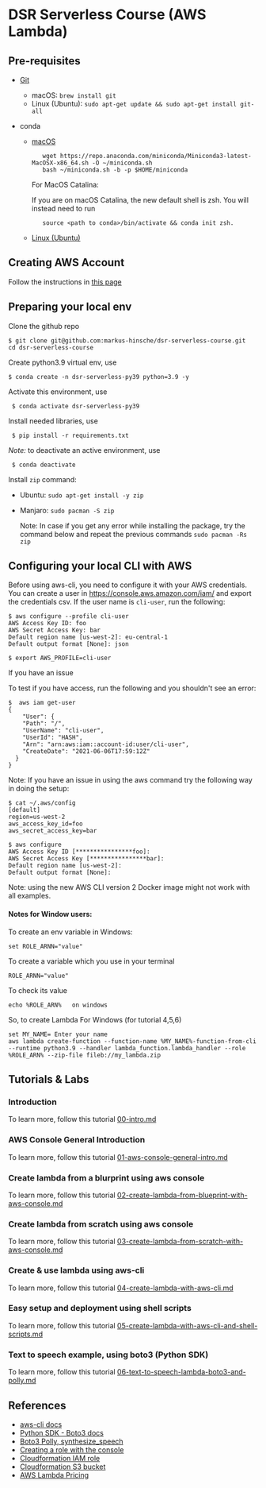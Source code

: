 # DSR Serverless Course (AWS Lambda)

## Pre-requisites

- [Git](https://github.com/git-guides/install-git)
  - macOS: `brew install git`
  - Linux (Ubuntu): `sudo apt-get update && sudo apt-get install git-all`
- conda

  - [macOS](https://docs.conda.io/projects/conda/en/latest/user-guide/install/macos.html#)

           wget https://repo.anaconda.com/miniconda/Miniconda3-latest-MacOSX-x86_64.sh -O ~/miniconda.sh
           bash ~/miniconda.sh -b -p $HOME/miniconda

    For MacOS Catalina:

    If you are on macOS Catalina, the new default shell is zsh. You will instead need to run

           source <path to conda>/bin/activate && conda init zsh.

  - [Linux (Ubuntu)](https://docs.anaconda.com/anaconda/install/linux/)

## Creating AWS Account

Follow the instructions in [this page](https://aws.amazon.com/premiumsupport/knowledge-center/create-and-activate-aws-account/)

## Preparing your local env

Clone the github repo

    $ git clone git@github.com:markus-hinsche/dsr-serverless-course.git
    cd dsr-serverless-course

Create python3.9 virtual env, use

    $ conda create -n dsr-serverless-py39 python=3.9 -y

Activate this environment, use

     $ conda activate dsr-serverless-py39

Install needed libraries, use

     $ pip install -r requirements.txt

_Note:_ to deactivate an active environment, use

     $ conda deactivate

Install `zip` command:

- Ubuntu: `sudo apt-get install -y zip`
- Manjaro: `sudo pacman -S zip`

  Note: In case if you get any error while installing the package, try the command below and repeat the previous commands `sudo pacman -Rs zip`

## Configuring your local CLI with AWS

Before using aws-cli, you need to configure it with your AWS credentials.
You can create a user in https://console.aws.amazon.com/iam/ and export the credentials csv.
If the user name is `cli-user`, run the following:

    $ aws configure --profile cli-user
    AWS Access Key ID: foo
    AWS Secret Access Key: bar
    Default region name [us-west-2]: eu-central-1
    Default output format [None]: json

    $ export AWS_PROFILE=cli-user

If you have an issue

To test if you have access, run the following and you shouldn't see an error:

    $  aws iam get-user
    {
        "User": {
        "Path": "/",
        "UserName": "cli-user",
        "UserId": "HASH",
        "Arn": "arn:aws:iam::account-id:user/cli-user",
        "CreateDate": "2021-06-06T17:59:12Z"
      }
    }

Note:
If you have an issue in using the aws command try the following way in doing the setup:

    $ cat ~/.aws/config
    [default]
    region=us-west-2
    aws_access_key_id=foo
    aws_secret_access_key=bar

    $ aws configure
    AWS Access Key ID [****************foo]:
    AWS Secret Access Key [****************bar]:
    Default region name [us-west-2]:
    Default output format [None]:

Note:
using the new AWS CLI version 2 Docker image might not work with all examples.

#### Notes for Window users:

To create an env variable in Windows:

    set ROLE_ARNN="value"

To create a variable which you use in your terminal

    ROLE_ARNN="value"

To check its value

    echo %ROLE_ARN%   on windows

So, to create Lambda For Windows (for tutorial 4,5,6)

    set MY_NAME= Enter your name
    aws lambda create-function --function-name %MY_NAME%-function-from-cli --runtime python3.9 --handler lambda_function.lambda_handler --role %ROLE_ARN% --zip-file fileb://my_lambda.zip

## Tutorials & Labs

### Introduction

To learn more, follow this tutorial [00-intro.md](tutorials/00-intro.md)

### AWS Console General Introduction

To learn more, follow this tutorial [01-aws-console-general-intro.md](tutorials/01-aws-console-general-intro.md)

### Create lambda from a blurprint using aws console

To learn more, follow this tutorial [02-create-lambda-from-blueprint-with-aws-console.md](tutorials/02-create-lambda-from-blueprint-with-aws-console.md)

### Create lambda from scratch using aws console

To learn more, follow this tutorial [03-create-lambda-from-scratch-with-aws-console.md](tutorials/03-create-lambda-from-scratch-with-aws-console.md)

### Create & use lambda using aws-cli

To learn more, follow this tutorial [04-create-lambda-with-aws-cli.md](tutorials/04-create-lambda-with-aws-cli.md)

### Easy setup and deployment using shell scripts

To learn more, follow this tutorial [05-create-lambda-with-aws-cli-and-shell-scripts.md](tutorials/05-create-lambda-with-aws-cli-and-shell-scripts.md)

### Text to speech example, using boto3 (Python SDK)

To learn more, follow this tutorial [06-text-to-speech-lambda-boto3-and-polly.md](tutorials/06-text-to-speech-lambda-boto3-and-polly.md)

## References

- [aws-cli docs](https://github.com/aws/aws-cli#getting-started)
- [Python SDK - Boto3 docs](https://boto3.amazonaws.com/v1/documentation/api/latest/index.html)
- [Boto3 Polly, synthesize_speech](https://boto3.amazonaws.com/v1/documentation/api/latest/reference/services/polly.html#Polly.Client.synthesize_speech)
- [Creating a role with the console](https://docs.aws.amazon.com/lambda/latest/dg/lambda-intro-execution-role.html)
- [Cloudformation IAM role](https://docs.aws.amazon.com/AWSCloudFormation/latest/UserGuide/aws-resource-iam-role.html)
- [Cloudformation S3 bucket](https://docs.aws.amazon.com/AWSCloudFormation/latest/UserGuide/aws-properties-s3-bucket.html)
- [AWS Lambda Pricing](https://aws.amazon.com/lambda/pricing/)
